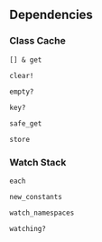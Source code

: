 ## Dependencies

### Class Cache

```
[] & get

clear!

empty?

key?

safe_get

store
```

### Watch Stack

```
each

new_constants

watch_namespaces

watching?
```
